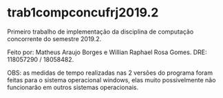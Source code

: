 # trab1compconcufrj2019.2
Primeiro trabalho de implementação da disciplina de computação concorrente do semestre 2019.2.

Feito por: Matheus Araujo Borges e Willian Raphael Rosa Gomes.
DRE: 118057290 / 18058482.

OBS: as medidas de tempo realizadas nas 2 versões do programa foram feitas para o sistema operacional windows, elas muito possivelmente não funcionarão em outros sistemas operacionais.
